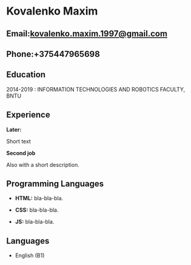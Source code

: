 Kovalenko Maxim
============
Email:kovalenko.maxim.1997@gmail.com
-------------------
Phone:+375447965698
-------------------

Education
---------

2014-2019 
:   INFORMATION TECHNOLOGIES AND ROBOTICS FACULTY, BNTU

Experience
----------

**Later:**

Short text 

**Second job**

Also with a short description.


Programming Languages
----------------------------------------

* **HTML:** bla-bla-bla.

* **CSS:** bla-bla-bla. 

* **JS:** bla-bla-bla.

Languages
----------------------------------------

* English (B1)
